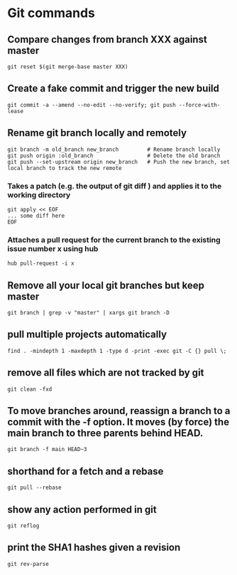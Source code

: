 # Git commands

## Compare changes from branch XXX against master

```shell
git reset $(git merge-base master XXX)
```

## Create a fake commit and trigger the new build

```shell
git commit -a --amend --no-edit --no-verify; git push --force-with-lease
```

## Rename git branch locally and remotely

```shell
git branch -m old_branch new_branch         # Rename branch locally    
git push origin :old_branch                 # Delete the old branch    
git push --set-upstream origin new_branch   # Push the new branch, set local branch to track the new remote
```

### Takes a patch (e.g. the output of git diff ) and applies it to the working directory

```shell
git apply << EOF
... some diff here
EOF
```

### Attaches a pull request for the current branch to the existing issue number x using hub

```shell
hub pull-request -i x
```

## Remove all your local git branches but keep master

```shell
git branch | grep -v "master" | xargs git branch -D
```

## pull multiple projects automatically

```shell
find . -mindepth 1 -maxdepth 1 -type d -print -exec git -C {} pull \;
```

## remove all files which are not tracked by git

```shell
git clean -fxd
```

## To move branches around, reassign a branch to a commit with the -f option. It moves (by force) the main branch to three parents behind HEAD.

```shell
git branch -f main HEAD~3
```

## shorthand for a fetch and a rebase

```shell
git pull --rebase
```

## show any action performed in git

```shell
git reflog
```

## print the SHA1 hashes given a revision

```shell
git rev-parse
```
